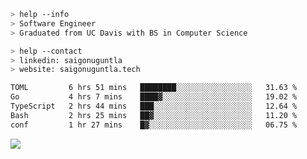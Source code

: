 ```bash
> help --info
> Software Engineer
> Graduated from UC Davis with BS in Computer Science
```

```bash
> help --contact
> linkedin: saigonuguntla
> website: saigonuguntla.tech
```

<!--START_SECTION:waka-->

```txt
TOML         6 hrs 51 mins   ████████░░░░░░░░░░░░░░░░░   31.63 %
Go           4 hrs 7 mins    ████▓░░░░░░░░░░░░░░░░░░░░   19.02 %
TypeScript   2 hrs 44 mins   ███░░░░░░░░░░░░░░░░░░░░░░   12.64 %
Bash         2 hrs 25 mins   ██▓░░░░░░░░░░░░░░░░░░░░░░   11.20 %
conf         1 hr 27 mins    █▓░░░░░░░░░░░░░░░░░░░░░░░   06.75 %
```

<!--END_SECTION:waka-->

![](https://komarev.com/ghpvc/?username=saigonu&color=6A8AFF)
